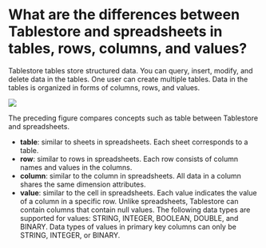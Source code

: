 # What are the differences between Tablestore and spreadsheets in tables, rows, columns, and values?

Tablestore tables store structured data. You can query, insert, modify, and delete data in the tables. One user can create multiple tables. Data in the tables is organized in forms of columns, rows, and values.

![](http://docs-aliyun.cn-hangzhou.oss.aliyun-inc.com/assets/pic/38581/cn_zh/1512539538965/38581-01.png)

The preceding figure compares concepts such as table between Tablestore and spreadsheets.

-   **table**: similar to sheets in spreadsheets. Each sheet corresponds to a table.
-   **row**: similar to rows in spreadsheets. Each row consists of column names and values in the columns.
-   **column**: similar to the column in spreadsheets. All data in a column shares the same dimension attributes.
-   **value**: similar to the cell in spreadsheets. Each value indicates the value of a column in a specific row. Unlike spreadsheets, Tablestore can contain columns that contain null values. The following data types are supported for values: STRING, INTEGER, BOOLEAN, DOUBLE, and BINARY. Data types of values in primary key columns can only be STRING, INTEGER, or BINARY.

